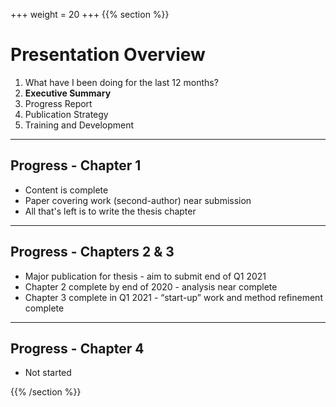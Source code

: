 +++
weight = 20
+++
{{% section %}}

# Presentation Overview

1.  What have I been doing for the last 12 months?
2.  **Executive Summary**
2. Progress Report
3. Publication Strategy
4. Training and Development

---

## Progress - Chapter 1

- Content is complete
- Paper covering work (second-author) near submission
- All that's left is to write the thesis chapter

---

## Progress - Chapters 2 & 3

- Major publication for thesis - aim to submit end of Q1 2021
- Chapter 2 complete by end of 2020 - analysis near complete
- Chapter 3 complete in Q1 2021 - “start-up” work and method refinement complete

---

## Progress - Chapter 4

- Not started



{{% /section %}}
